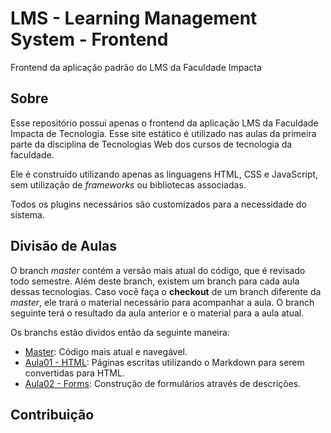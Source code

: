 # LMS - Learning Management System - Frontend

Frontend da aplicação padrão do LMS da Faculdade Impacta

## Sobre

Esse repositório possui apenas o frontend da aplicação LMS da Faculdade Impacta de Tecnologia. Esse site estático é utilizado nas aulas da primeira parte da disciplina de Tecnologias Web dos cursos de tecnologia da faculdade.

Ele é construído utilizando apenas as linguagens HTML, CSS e JavaScript, sem utilização de *frameworks* ou bibliotecas associadas.

Todos os plugins necessários são customizados para a necessidade do sistema.

## Divisão de Aulas

O branch *master* contém a versão mais atual do código, que é revisado todo semestre. Além deste branch, existem um branch para cada aula dessas tecnologias. Caso você faça o **checkout** de um branch diferente da *master*, ele trará o material necessário para acompanhar a aula. O branch seguinte terá o resultado da aula anterior e o material para a aula atual.

Os branchs estão dividos então da seguinte maneira:

 - [Master](https://github.com/tecnologias-web/lms-frontend): Código mais atual e navegável.
 - [Aula01 - HTML](https://github.com/tecnologias-web/lms-frontend/tree/Aula01-HTML): Páginas escritas utilizando o Markdown para serem convertidas para HTML.
 - [Aula02 - Forms](https://github.com/tecnologias-web/lms-frontend/tree/Aula02-Forms): Construção de formulários através de descrições.

## Contribuição
